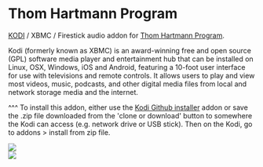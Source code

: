 Thom Hartmann Program<br>
=============================

<a href="www.kodi.tv">KODI</a> / XBMC / Firestick audio addon for <a href="http://www.hartmannreport.com">Thom Hartmann Program</a>.<br>

Kodi (formerly known as XBMC) is an award-winning free and open source (GPL) software media player and entertainment hub that can be installed on Linux, OSX, Windows, iOS and Android, featuring a 10-foot user interface for use with televisions and remote controls. It allows users to play and view most videos, music, podcasts, and other digital media files from local and network storage media and the internet.<br>

^^^ To install this addon, either use the <a href="https://www.tvaddons.co/github-browser-kodi/">Kodi Github installer</a> addon or save the .zip file downloaded from the 'clone or download' button to somewhere the Kodi can access (e.g. network drive or USB stick). Then on the Kodi, go to addons > install from zip file.<br>

<a href="http://www.hartmannreport.com"><img src="https://hartmannreport.com/sites/all/themes/hr_theme/images/largelogo.png"><br>
<a href="http://www.kodi.tv"><img src="https://kodi.tv/sites/default/files/page/field_image/about--devices.jpg">
